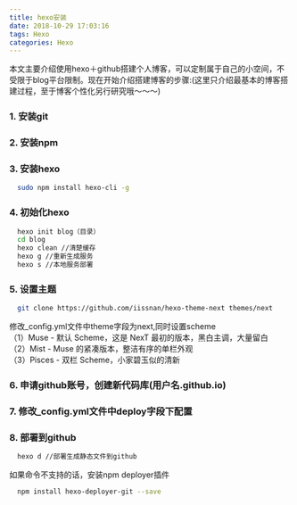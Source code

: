 ```yaml
---
title: hexo安装
date: 2018-10-29 17:03:16
tags: Hexo
categories: Hexo
---
```

本文主要介绍使用hexo＋github搭建个人博客，可以定制属于自己的小空间，不受限于blog平台限制。现在开始介绍搭建博客的步骤:(这里只介绍最基本的博客搭建过程，至于博客个性化另行研究哦～～～)

### 1. 安装git
### 2. 安装npm
### 3. 安装hexo
```bash
  sudo npm install hexo-cli -g
```
### 4. 初始化hexo
```bash
  hexo init blog（目录）
  cd blog
  hexo clean //清楚缓存
  hexo g //重新生成服务
  hexo s //本地服务部署
```
### 5. 设置主题
```bash
  git clone https://github.com/iissnan/hexo-theme-next themes/next
```
  修改_config.yml文件中theme字段为next,同时设置scheme  
  （1）Muse - 默认 Scheme，这是 NexT 最初的版本，黑白主调，大量留白  
  （2）Mist - Muse 的紧凑版本，整洁有序的单栏外观  
  （3）Pisces - 双栏 Scheme，小家碧玉似的清新  
### 6. 申请github账号，创建新代码库(用户名.github.io)
### 7. 修改_config.yml文件中deploy字段下配置
### 8. 部署到github
```bash
  hexo d //部署生成静态文件到github
```
如果命令不支持的话，安装npm deployer插件
```bash
  npm install hexo-deployer-git --save
```
